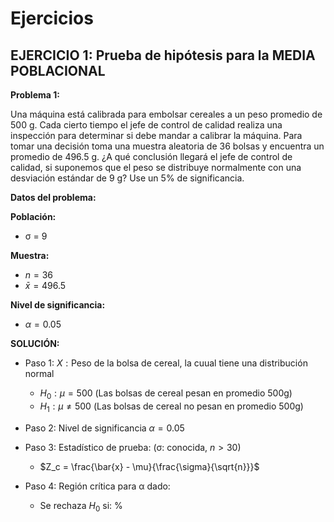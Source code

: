 # Ejercicios

## EJERCICIO 1: Prueba de hipótesis para la MEDIA POBLACIONAL

**Problema 1:**

Una máquina está calibrada para embolsar cereales a un peso promedio de 500 g. Cada cierto tiempo el jefe de control de calidad realiza una inspección para determinar si debe mandar a calibrar la máquina. Para tomar una decisión toma una muestra aleatoria de 36 bolsas y encuentra un promedio de 496.5 g. ¿A qué conclusión llegará el jefe de control de calidad, si suponemos que el peso se distribuye normalmente con una desviación estándar de 9 g? Use un 5% de significancia.

**Datos del problema:**

**Población:**

- &sigma; = 9

**Muestra:**

- $n = 36$
- $\bar{x} = 496.5$

**Nivel de significancia:**

- $\alpha = 0.05$

**SOLUCIÓN:**

- Paso 1: $X: \text{Peso de la bolsa de cereal, la cuual tiene una distribución normal}$

  - $H_0 : \mu = 500$ (Las bolsas de cereal pesan en promedio 500g)
  - $H_1 : \mu \neq 500$ (Las bolsas de cereal no pesan en promedio 500g)
- Paso 2: Nivel de significancia $\alpha = 0.05$
- Paso 3: Estadístico de prueba: (&sigma;: conocida, $n>30$)
  - $Z_c = \frac{\bar{x} - \mu}{\frac{\sigma}{\sqrt{n}}}$
- Paso 4: Región crítica para &alpha; dado:
  - Se rechaza $H_0$ si: %
